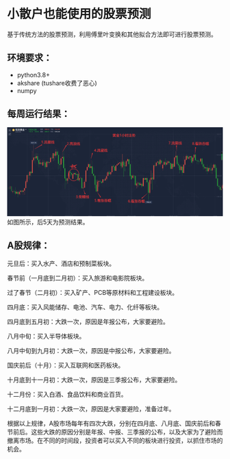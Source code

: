 # 小散户也能使用的股票预测
基于传统方法的股票预测，利用傅里叶变换和其他拟合方法即可进行股票预测。
## 环境要求：
* python3.8+
* akshare (tushare收费了恶心)
* numpy
## 每周运行结果：
![result](weekly.jpeg)
如图所示，后5天为预测结果。
## A股规律：
元旦后：买入水产、酒店和预制菜板块。

春节前（一月底到二月初）：买入旅游和电影院板块。

过了春节（二月初）：买入矿产、PCB等原材料和工程建设板块。

四月底：买入风能储存、电池、汽车、电力、化纤等板块。

四月底到五月初：大跌一次，原因是年报公布，大家要避险。

八月中旬：买入半导体板块。

八月中旬到九月初：大跌一次，原因是中报公布，大家要避险。

国庆前后（十月）：买入互联网和医药板块。

十月底到十一月初：大跌一次，原因是三季报公布，大家要避险。

十二月份：买入白酒、食品饮料和商业百货。

十二月底到一月初：大跌一次，原因是大家要避险，准备过年。

根据以上规律，A股市场每年有四次大跌，分别在四月底、八月底、国庆前后和春节前后。这些大跌的原因分别是年报、中报、三季报的公布，以及大家为了避险而撤离市场。在不同的时间段，投资者可以买入不同的板块进行投资，以抓住市场的机会。
